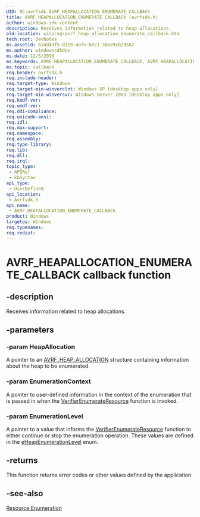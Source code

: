 ```yaml
---
UID: NC:avrfsdk.AVRF_HEAPALLOCATION_ENUMERATE_CALLBACK
title: AVRF_HEAPALLOCATION_ENUMERATE_CALLBACK (avrfsdk.h)
author: windows-sdk-content
description: Receives information related to heap allocations.
old-location: winprog\avrf_heap_allocation_enumerate_callback.htm
tech.root: DevNotes
ms.assetid: 614d49f5-d119-4afe-b821-30ee9cb29582
ms.author: windowssdkdev
ms.date: 12/5/2018
ms.keywords: AVRF_HEAPALLOCATION_ENUMERATE_CALLBACK, AVRF_HEAPALLOCATION_ENUMERATE_CALLBACK callback, AVRF_HEAPALLOCATION_ENUMERATE_CALLBACK callback function [Windows API], avrfsdk/AVRF_HEAPALLOCATION_ENUMERATE_CALLBACK, base.avrf_heap_allocation_enumerate_callback, winprog.avrf_heap_allocation_enumerate_callback
ms.topic: callback
req.header: avrfsdk.h
req.include-header: 
req.target-type: Windows
req.target-min-winverclnt: Windows XP [desktop apps only]
req.target-min-winversvr: Windows Server 2003 [desktop apps only]
req.kmdf-ver: 
req.umdf-ver: 
req.ddi-compliance: 
req.unicode-ansi: 
req.idl: 
req.max-support: 
req.namespace: 
req.assembly: 
req.type-library: 
req.lib: 
req.dll: 
req.irql: 
topic_type:
 - APIRef
 - kbSyntax
api_type:
 - UserDefined
api_location:
 - Avrfsdk.h
api_name:
 - AVRF_HEAPALLOCATION_ENUMERATE_CALLBACK
product: Windows
targetos: Windows
req.typenames: 
req.redist: 
---
```


# AVRF_HEAPALLOCATION_ENUMERATE_CALLBACK callback function


## -description


Receives information related to heap allocations.


## -parameters




### -param HeapAllocation

A pointer to an <a href="https://msdn.microsoft.com/238c7de7-4bf1-4974-8a6f-09e4d5f756ab">AVRF_HEAP_ALLOCATION</a> structure containing information about the heap to be enumerated.


### -param EnumerationContext

A pointer to user-defined information in the context of the enumeration that is passed in when the <a href="https://msdn.microsoft.com/e1715f2a-5928-44e6-afbf-f2f0ab0ba3dd">VerifierEnumerateResource</a> function is invoked.


### -param EnumerationLevel

A pointer to a value that informs the <a href="https://msdn.microsoft.com/e1715f2a-5928-44e6-afbf-f2f0ab0ba3dd">VerifierEnumerateResource</a> function to either continue or stop the enumeration operation. These values are defined in the <a href="https://msdn.microsoft.com/f8260ae8-eb1e-45f4-babc-905f4af7e3b1">eHeapEnumerationLevel</a> enum.


## -returns



This function returns error codes or other values defined by the application.




## -see-also




<a href="https://msdn.microsoft.com/99cb9005-9cfc-44fb-b09f-fed0541cda37">Resource Enumeration</a>
 

 

